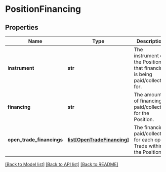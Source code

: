# PositionFinancing

## Properties
Name | Type | Description | Notes
------------ | ------------- | ------------- | -------------
**instrument** | **str** | The instrument of the Position that financing is being paid/collected for. | [optional] 
**financing** | **str** | The amount of financing paid/collected for the Position. | [optional] 
**open_trade_financings** | [**list[OpenTradeFinancing]**](OpenTradeFinancing.md) | The financing paid/collecte for each open Trade within the Position. | [optional] 

[[Back to Model list]](../README.md#documentation-for-models) [[Back to API list]](../README.md#documentation-for-api-endpoints) [[Back to README]](../README.md)


